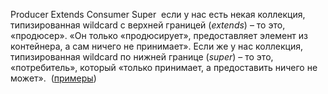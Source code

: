 Producer Extends Consumer Super
 если у нас есть некая коллекция, типизированная wildcard с верхней границей (_extends_) – то это, «продюсер». «Он только «продюсирует», предоставляет элемент из контейнера, а сам ничего не принимает». Если же у нас коллекция, типизированная wildcard по нижней границе (_super_) – то это, «потребитель», который «только принимает, а предоставить ничего не может».
 ([примеры](https://habr.com/ru/articles/559268/))